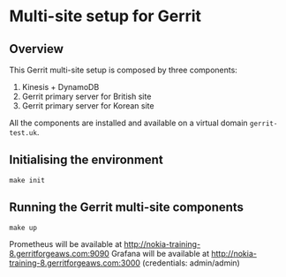 # Multi-site setup for Gerrit

## Overview

This Gerrit multi-site setup is composed by three components:

1. Kinesis + DynamoDB
2. Gerrit primary server for British site
3. Gerrit primary server for Korean site

All the components are installed and available on a virtual domain `gerrit-test.uk`.

## Initialising the environment

```shell
make init
```

## Running the Gerrit multi-site components

```shell
make up
```

Prometheus will be available at http://nokia-training-8.gerritforgeaws.com:9090
Grafana will be available at http://nokia-training-8.gerritforgeaws.com:3000 (credentials: admin/admin)
